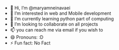 - 👋 Hi, I’m @maryamneinavaei
- 👀 I’m interested in web and Mobile development
- 🌱 I’m currently learning python part of computing
- 💞️ I’m looking to collaborate on all projects
- 📫 you can reach me via email if you wish to
- 😄 Pronouns: :D
- ⚡ Fun fact: No Fact

<!---
maryamneinavaei/maryamneinavaei is a ✨ special ✨ repository because its `README.md` (this file) appears on your GitHub profile.
You can click the Preview link to take a look at your changes.
--->
